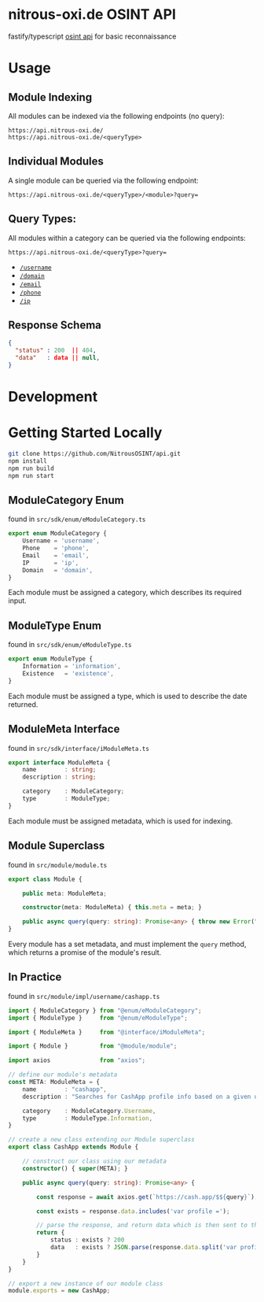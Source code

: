 # nitrous-oxi.de OSINT API
fastify/typescript [osint api](https://api.nitrous-oxi.de/) for basic reconnaissance

# Usage

## Module Indexing

All modules can be indexed via the following endpoints (no query):

`https://api.nitrous-oxi.de/`  
`https://api.nitrous-oxi.de/<queryType>`

## Individual Modules

A single module can be queried via the following endpoint:

`https://api.nitrous-oxi.de/<queryType>/<module>?query=`

## Query Types:

All modules within a category can be queried via the following endpoints:

`https://api.nitrous-oxi.de/<queryType>?query=`

- [`/username`](https://api.nitrous-oxi.de/username)
- [`/domain`](https://api.nitrous-oxi.de/domain)
- [`/email`](https://api.nitrous-oxi.de/email)
- [`/phone`](https://api.nitrous-oxi.de/phone)
- [`/ip`](https://api.nitrous-oxi.de/ip)

## Response Schema

```json
{
  "status" : 200  || 404,
  "data"   : data || null,
}
```

# Development

# Getting Started Locally
```bash
git clone https://github.com/NitrousOSINT/api.git
npm install
npm run build
npm run start
```

## ModuleCategory Enum

found in `src/sdk/enum/eModuleCategory.ts`  

```typescript
export enum ModuleCategory {
    Username = 'username',
    Phone    = 'phone',
    Email    = 'email',
    IP       = 'ip',
    Domain   = 'domain',
}
```

Each module must be assigned a category, which describes its required input.

## ModuleType Enum

found in `src/sdk/enum/eModuleType.ts`  

```typescript
export enum ModuleType {
    Information = 'information',
    Existence   = 'existence',
}
```

Each module must be assigned a type, which is used to describe the date returned.

## ModuleMeta Interface

found in `src/sdk/interface/iModuleMeta.ts`  

```typescript
export interface ModuleMeta {
    name        : string;
    description : string;

    category    : ModuleCategory;
    type        : ModuleType;
}
```

Each module must be assigned metadata, which is used for indexing.

## Module Superclass

found in `src/module/module.ts`  

```typescript
export class Module {

    public meta: ModuleMeta;

    constructor(meta: ModuleMeta) { this.meta = meta; }

    public async query(query: string): Promise<any> { throw new Error("Method not implemented."); }
}
```

Every module has a set metadata, and must implement the `query` method, which returns a promise of the module's result.

## In Practice

found in `src/module/impl/username/cashapp.ts`  

```typescript
import { ModuleCategory } from "@enum/eModuleCategory";
import { ModuleType }     from "@enum/eModuleType";

import { ModuleMeta }     from "@interface/iModuleMeta";

import { Module }         from "@module/module";

import axios              from "axios";

// define our module's metadata
const META: ModuleMeta = {
    name        : "cashapp",
    description : "Searches for CashApp profile info based on a given username.",

    category    : ModuleCategory.Username,
    type        : ModuleType.Information,
}

// create a new class extending our Module superclass
export class CashApp extends Module {

    // construct our class using our metadata
    constructor() { super(META); }

    public async query(query: string): Promise<any> {

        const response = await axios.get(`https://cash.app/$${query}`);

        const exists = response.data.includes('var profile =');

        // parse the response, and return data which is then sent to the client
        return {
            status : exists ? 200                                                                : 404,
            data   : exists ? JSON.parse(response.data.split('var profile = ')[1].split(';')[0]) : null,
        }
    }
}

// export a new instance of our module class
module.exports = new CashApp;
```
